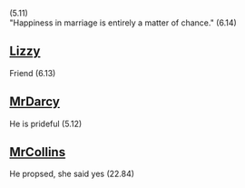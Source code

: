 (5.11)  
"Happiness in marriage is entirely a matter of chance." (6.14)

[Lizzy](Lizzy.md)
-
Friend (6.13)

[MrDarcy](MrDarcy.md)
-
He is prideful (5.12)

[MrCollins](MrCollins.md)
-
He propsed, she said yes (22.84)